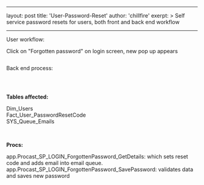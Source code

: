 
---
layout: post
title:  'User-Password-Reset'
author: 'chillfire'
exerpt: >
  Self service password resets for users, both front and back end workflow 

---

  <p>User workflow:</p>
<p>Click on "Forgotten password" on login screen, new pop up appears</p>
<p><img alt="" src="/media/Login/reset%20password%20pic.png" /></p>
<p>Back end process:</p>
<p><img alt="" src="/media/Login/reset%20password%20pic%202.png" /></p>
<p>&nbsp;</p>
<p><strong>Tables affected: </strong></p>
<p>Dim_Users<br />
Fact_User_PasswordResetCode<br />
SYS_Queue_Emails</p>
<p>&nbsp;</p>
<p><strong>Procs:</strong></p>
<p>app.Procast_SP_LOGIN_ForgottenPassword_GetDetails: which sets reset code and adds email into email queue.<br />
app.Procast_SP_LOGIN_ForgottenPassword_SavePassword: validates data and saves new password</p>
<p>&nbsp;</p>
<p>&nbsp;</p>